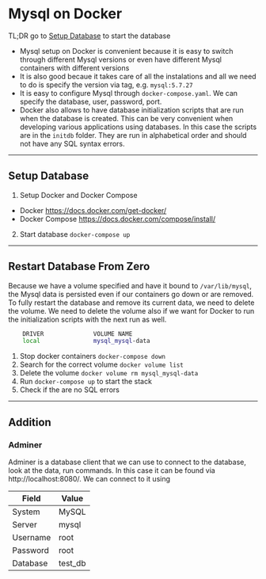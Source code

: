 # Mysql on Docker

TL;DR go to [Setup Database](#setup-database) to start the database

- Mysql setup on Docker is convenient because it is easy to switch through different Mysql versions or even have different Mysql containers with different versions
- It is also good becaue it takes care of all the instalations and all we need to do is specify the version via tag, e.g. `mysql:5.7.27`
- It is easy to configure Mysql through `docker-compose.yaml`. We can specify the database, user, password, port.
- Docker also allows to have database initialization scripts that are run when the database is created. This can be very convenient when developing various applications using databases. In this case the scripts are in the `initdb` folder. They are run in alphabetical order and should not have any SQL syntax errors.

---

## Setup Database

1. Setup Docker and Docker Compose
* Docker https://docs.docker.com/get-docker/
* Docker Compose https://docs.docker.com/compose/install/
2. Start database `docker-compose up`

---

## Restart Database From Zero

Because we have a volume specified and have it bound to `/var/lib/mysql`, the Mysql data is persisted even if our containers go down or are removed. To fully restart the database and remove its current data, we need to delete the volume. We need to delete the volume also if we want for Docker to run the initialization scripts with the next run as well.

```bash
    DRIVER              VOLUME NAME
    local               mysql_mysql-data
```

1. Stop docker containers `docker-compose down`
2. Search for the correct volume `docker volume list`
3. Delete the volume `docker volume rm mysql_mysql-data`
4. Run `docker-compose up` to start the stack
5. Check if the are no SQL errors

---

## Addition

### Adminer

Adminer is a database client that we can use to connect to the database, look at the data, run commands. In this case it can be found via http://localhost:8080/. We can connect to it using

Field | Value
---|---
System | MySQL
Server | mysql
Username | root
Password | root
Database | test_db
